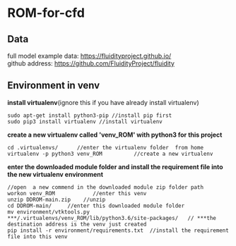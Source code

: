 # ROM-for-cfd  

## Data
full model example data:  https://fluidityproject.github.io/  
github address: https://github.com/FluidityProject/fluidity  
## Environment in venv
**install virtualenv**(ignore this if you have already install virtualenv)
```
sudo apt-get install python3-pip //install pip first
sudo pip3 install virtualenv //install virtualenv
```
**create a new virtualenv called 'venv_ROM' with python3 for this project**
```
cd .virtualenvs/      //enter the virtualenv folder  from home
virtualenv -p python3 venv_ROM          //create a new virtualenv  
```
**enter the downloaded module folder and install the requirement file into the new virtualenv environment**
```
//open  a new commend in the downloaded module zip folder path
workon venv_ROM            //enter this venv  
unzip DDROM-main.zip    //unzip 
cd DDROM-main/     //enter this downloaded module folder  
mv environment/vtktools.py ***/.virtualenvs/venv_ROM/lib/python3.6/site-packages/   // ***the destination address is the venv just created
pip install -r environment/requirements.txt  //install the requirement file into this venv
  ```

